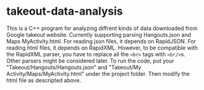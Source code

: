 # takeout-data-analysis
This is a C++ program for analyzing diffrent kinds of data downloaded from Google takeout website. Currently supporting parsing Hangouts.json and Maps MyActivity.html.
For reading json files, it depends on RapidJSON. For reading html files, it depends on RapidXML. However, to be compatible with the RapidXML parser, you have to replace all the `<br>` tags with `<br/>`s. Other parsers might be considered later. To run the code, put your "Takeout/Hangouts/Hangouts.json" and "Takeout/My Activity/Maps/MyActivity.html" under the project folder. Then modify the html file as descripted above.
